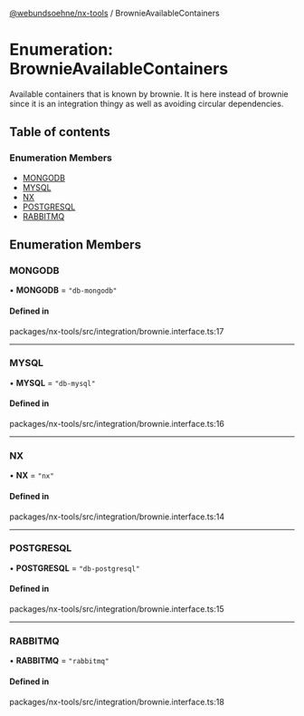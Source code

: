[@webundsoehne/nx-tools](../README.md) / BrownieAvailableContainers

# Enumeration: BrownieAvailableContainers

Available containers that is known by brownie.
It is here instead of brownie since it is an integration thingy as well as avoiding circular dependencies.

## Table of contents

### Enumeration Members

- [MONGODB](BrownieAvailableContainers.md#mongodb)
- [MYSQL](BrownieAvailableContainers.md#mysql)
- [NX](BrownieAvailableContainers.md#nx)
- [POSTGRESQL](BrownieAvailableContainers.md#postgresql)
- [RABBITMQ](BrownieAvailableContainers.md#rabbitmq)

## Enumeration Members

### MONGODB

• **MONGODB** = ``"db-mongodb"``

#### Defined in

packages/nx-tools/src/integration/brownie.interface.ts:17

___

### MYSQL

• **MYSQL** = ``"db-mysql"``

#### Defined in

packages/nx-tools/src/integration/brownie.interface.ts:16

___

### NX

• **NX** = ``"nx"``

#### Defined in

packages/nx-tools/src/integration/brownie.interface.ts:14

___

### POSTGRESQL

• **POSTGRESQL** = ``"db-postgresql"``

#### Defined in

packages/nx-tools/src/integration/brownie.interface.ts:15

___

### RABBITMQ

• **RABBITMQ** = ``"rabbitmq"``

#### Defined in

packages/nx-tools/src/integration/brownie.interface.ts:18
